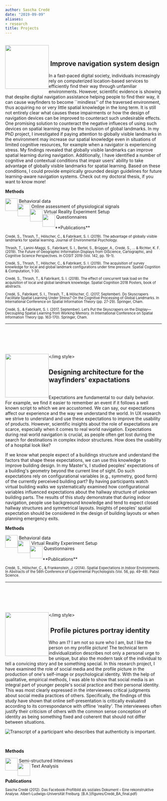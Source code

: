 ```yaml
---
author: Sascha Credé
date: "2019-09-09"
aliases:
- research
title: Projects
---
```



</br>
<img style="float: left;" src="figures/global_wide.png" width="140"></img style>
</br>

<h2>&nbsp;Improve navigation system design</h2>
In a fast-paced digital society, individuals increasingly rely on computerized location-based services to efficiently find their way through unfamiliar environments. However, scientific evidence is showing that despite digital navigation assistance helping people to find their way, it can cause wayfinders to become ``mindless'' of the traversed environment, thus acquiring no or very little spatial knowledge in the long term. It is still not entirely clear what causes these impairments or how the design of navigation devices can be improved to counteract such undesirable effects. One promising solution to counteract the negative influeces of using such devices on spatial learning may be the inclusion of global landmarks.
In my PhD project, I investigated if paying attention to globally visible landmarks in the environment may increase our spatial knowledge even in situations of limited cognitive resources, for example when a navigator is experiencing stress.
My findings revealed that globally visible landmarks can improve spatial learning during navigation. Additionally, I have identified a number of cognitive and contextual conditions that impair users’ ability to take advantage of globally visible landmarks for spatial learning. Based on these conditions, I could provide empirically grounded design guidelines for future learning-aware navigation systems. Check out my doctoral thesis, if you want to know more!
<br/>

**Methods**
<br/>

<img style="float: left;" src="figures/human_symbol.png" width="40">
<figcaption>&nbsp;Behavioral data</figcaption>
</img style>

<img style="float: left;" src="figures/eda_symbol.png" width="40">
<figcaption>&nbsp;Online assessment of physiological signals</figcaption>
</img style>

<img style="float: left;" src="figures/vr_symbol.png" width="40">
<figcaption>&nbsp;Virtual Reality Experiment Setup</figcaption>
</img style> 

<img style="float: left;" src="figures/questionnaire_symbol.png" width="40">
<figcaption>&nbsp;Questionnaires</figcaption>
</img style> 




<br/>
**Publications**
<p style="line-height: 1.1;">
<span style="font-size:0.8em">
Credé, S., Thrash, T., Hölscher, C., & Fabrikant, S. I. (2019). The advantage of globally visible landmarks for spatial learning. Journal of Environmental Psychology.
<br/><br/>
Thrash, T., Lanini-Maggi, S., Fabrikant, S. I., Bertel, S., Brügger, A., Credé, S., ... & Richter, K. F. (2019). The Future of Geographic Information Displays from GIScience, Cartographic, and Cognitive Science Perspectives. In COSIT 2019 (Vol. 142, pp. 19-1).
<br/><br/>
Credé, S., Thrash, T., Hölscher, C., & Fabrikant, S. I. (2019). The acquisition of survey knowledge for local and global landmark configurations under time pressure. Spatial Cognition & Computation, 1-30.
<br/><br/>
Credé, S., Thrash, T., & Fabrikant, S. I. (2018). The effect of concurrent task load on the acquisition of local and global landmark knowledge. Spatial Cognition 2018 Posters, book of abstracts.
<br/><br/>
Credé, S., Fabrikant, S. I., Thrash, T., & Hölscher, C. (2017, September). Do Skyscrapers Facilitate Spatial Learning Under Stress? On the Cognitive Processing of Global Landmarks. In International Conference on Spatial Information Theory (pp. 27-29). Springer, Cham.
<br/><br/>
Credé, S., & Fabrikant, S. I. (2017, September). Let’s Put the Skyscrapers on the Display—Decoupling Spatial Learning from Working Memory. In International Conference on Spatial Information Theory (pp. 163-170). Springer, Cham.
<br/></span>
</p></p>

---

</br></br></br></br>


<img style="float:left;" src="figures/expectations_wide.png" width="140"></img style>

<h2>Designing architecture for the wayfinders' expactations</h2></br>
Expectations are fundamental to our daily behavior. For example, we find it easier to remember an event if it follows a well known script to which we are accustomed. We can say, our expectations affect our experience and the way we understand the world. In UX research we strive to understand and use these expectations to improve the usability of products. However, scientific insights about the role of expectations are scarce, especially when it comes to real world navigation. Expectations during real world navigation is crucial, as people often get lost during the search for destinations in complex indoor structures. How does the usability of a hospital look like?

If we know what people expect of a buildings structure and understand the factors that shape these expectations, we can use this knowledge to improve building design. In my Master's, I studied  peoples' expectations of a building's geometry beyond the current line of sight. Do such expectations rely on configurational variables (e.g., symmetry, good form) of the currently perceived building part? By having participants watch virtual building walks we systematically examined how configurational variables influenced expectations about the hallway structure of unknown building parts. The results of this study demonstrate that during indoor navigation, people use backgreound knowledge and tend to expect closed hallway structures and symmetrical layouts. Insights of peoples' spatial expectation should be considered in the design of building layouts or when planning emergency exits.
<br/>


**Methods**
<br/>

<img style="float: left;" src="figures/human_symbol.png" width="40">
<figcaption>&nbsp;Behavioral data</figcaption>
</img style>

<img style="float: left;" src="figures/vr_symbol.png" width="40">
<figcaption>&nbsp;Virtual Reality Experiment Setup</figcaption>
</img style> 

<img style="float: left;" src="figures/questionnaire_symbol.png" width="40">
<figcaption>&nbsp;Questionnaires</figcaption>
</img style> 

<br/>
**Publications**
<p style="line-height: 1.1;">
<span style="font-size:0.8em;">
Credé, S., Hölscher, C., & Frankenstein, J. (2014). Spatial Expectations in Indoor Environments. In Abstracts of the 56th Conference of Experimental Psychologists (Vol. 56, pp. 49-49). Pabst Science.
</span>
</p>

---

</br></br></br></br>

<img style="float: left;" src="figures/identity_wide.png" width="140"></img style>
</br>
<h2>&nbsp;Profile pictures portray identity </h2>
Who am I? I am not so sure who I am, but I like the person on my profile picture! The technical term individualization describes not only a personal urge to be unique, but also the modern task of the individual to tell a convicing story and be something special. In this research project, I have examined the role of social media and the profile picture in the production of one's self-image or psychological identity. With the help of qualitative, empirical methods, I was able to show that social media is an integral part of younger people's social practice and their personal identity. This was most clearly expressed in the interviewees critical judgments about social media practices of others. Specifically, the findings of this study have shown that online self-presentation is critically evaluated according to its correspondance with offline 'reality'. The interviewees often justify their criticism of others with the common sense conception of identity as being something fixed and coherent that should not differ between situations.


![Transcript of a participant who describes that authenticity is important.](figures/Profilbild_transcript2.JPG)

<br/>

**Methods**
<br/>

<img style="float: left;" src="figures/interview_symbol.png" width="40">
<figcaption>&nbsp;Semi-structured Inteviews</figcaption>
</img style> 

<img style="float: left;" src="figures/text_symbol.png" width="40">
<figcaption>&nbsp;Text Analysis</figcaption>
</img style> 

<br/>



**Publications**
<p style="line-height: 1.1;">
<span style="font-size:0.8em;">
Sascha Credé (2012). Das Facebook-Profilbild als soziales Dokument – Eine rekonstruktive Analyse. Albert-Ludwigs-Universität Freiburg. [B.A.](figures/Credé_BA_final.pdf)
</span>
</p>



